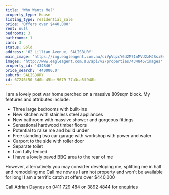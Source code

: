 ```yaml
---
title: 'Who Wants Me?'
property_type: House
listing_type: residential_sale
price: 'Offers over $440,000'
rent: null
bedrooms: 3
bathrooms: 1
cars: 3
status: Sold
address: '62 Lillian Avenue, SALISBURY'
main_image: 'https://img.eagleagent.com.au/ciVpVqzcY6d2M71nMVU2zMJSsiE=/1280x854/smart/https://s3-us-west-2.amazonaws.com/eagleagent-orig/images/6818273/104192012-image-M.jpg'
images: 'http://www.eagleagent.com.au/api/v2/properties/434846/images'
property_id: '434846'
price_search: '440000.0'
suburb: SALISBURY
id: 67246f50-3d0b-45be-9679-77a3ca5f948b
---
```

I am a lovely post war home perched on a massive 809sqm block. My features and attributes include:

  -   Three large bedrooms with built-ins
  -   New kitchen with stainless steel appliances
  -   New bathroom with massive shower and gorgeous fittings
  -   Sensational hardwood timber floors
  -   Potential to raise me and build under
  -   Free standing two car garage with workshop with power and water
  -   Carport to the side with roller door
  -   Separate toilet
  -   I am fully fenced
  -   I have a lovely paved BBQ area to the rear of me

However, alternatively you may consider developing me, splitting me in half and remodeling me
Call me now as I am hot property and won't be available for long!
I am a terrific catch at offers over $440,000

Call Adrian Daynes on 0411 729 484 or 3892 4844 for enquiries